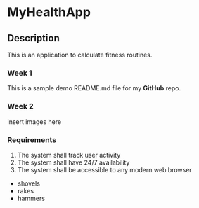 # MyHealthApp
## Description
This is an application to calculate fitness routines.

### Week 1
This is a sample demo README.md file for my **GitHub** repo.

### Week 2
insert images here

### Requirements
1. The system shall track user activity
2. The system shall have 24/7 availability
3. The system shall be accessible to any modern web browser

* shovels
* rakes
* hammers

